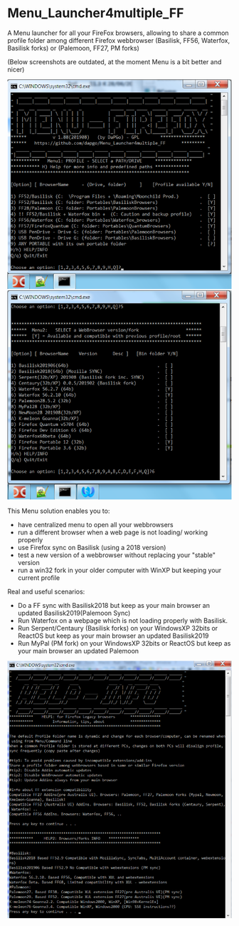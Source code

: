 # Menu_Launcher4multiple_FF
A Menu launcher for all your FireFox browsers, allowing to share a common profile folder among different Firefox webbrowser (Basilisk, FF56, Waterfox, Basilisk forks) or (Palemoon, FF27, PM forks)

(Below screenshots are outdated, at the moment Menu is a bit better and nicer)

 ![icon](screenshots/MenuFF_v188_menu1.png)
 ![icon](screenshots/MenuFF_v188_menu2.png)
 
This Menu solution enables you to:
- have centralized menu to open all your webbrowsers
- run a different browser when a web page is not loading/ working properly
- use Firefox sync on Basilisk (using a 2018 version)
- test a new version of a webbrowser without replacing your "stable" version
- run a win32 fork in your older computer with WinXP but keeping your current profile

Real and useful scenarios:
- Do a FF sync with Basilisk2018 but keep as your main browser an updated Basilisk2019(Palemoon Sync)
- Run Waterfox on a webpage which is not loading properly with Basilisk.
- Run Serpent/Centaury (Basilisk forks) on your WindowsXP 32bits or ReactOS but keep as your main browser an updated Basilisk2019
- Run MyPal (PM fork) on your WindowsXP 32bits or ReactOS but keep as your main browser an updated Palemoon

![icon](screenshots/Menu_FF_Help_page_v18.png)
